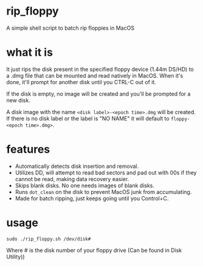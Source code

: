 # rip_floppy
A simple shell script to batch rip floppies in MacOS

# what it is
It just rips the disk present in the specified floppy device (1.44m DS/HD) to a .dmg file that can be mounted and read natively in MacOS.  When it's done, it'll prompt for another disk until you CTRL-C out of it.

If the disk is empty, no image will be created and you'll be prompted for a new disk.

A disk image with the name `<disk label>-<epoch time>.dmg` will be created.  If there is no disk label or the label is "NO NAME" it will default to `floppy-<epoch time>.dmg>`.

# features
* Automatically detects disk insertion and removal.
* Utilizes DD, will attempt to read bad sectors and pad out with 00s if they cannot be read, making data recovery easier.
* Skips blank disks.  No one needs images of blank disks.
* Runs `dot_clean` on the disk to prevent MacOS junk from accumulating.
* Made for batch ripping, just keeps going until you Control+C.

# usage
```
sudo ./rip_floppy.sh /dev/disk#
```
Where # is the disk number of your floppy drive (Can be found in Disk Utility))
